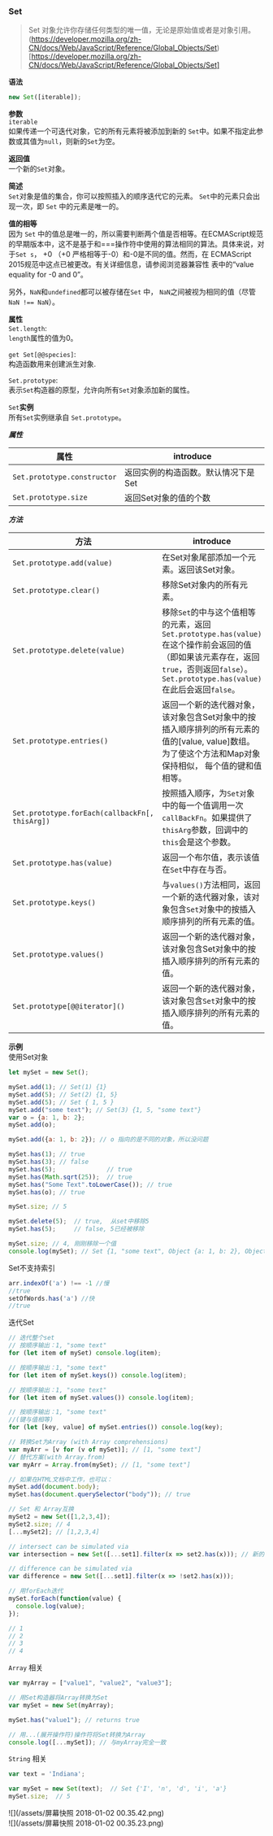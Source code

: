 ### Set
> Set 对象允许你存储任何类型的唯一值，无论是原始值或者是对象引用。
(https://developer.mozilla.org/zh-CN/docs/Web/JavaScript/Reference/Global_Objects/Set)[https://developer.mozilla.org/zh-CN/docs/Web/JavaScript/Reference/Global_Objects/Set]

**语法**

```javaScript
new Set([iterable]);
```

**参数**  
`iterable`  
如果传递一个可迭代对象，它的所有元素将被添加到新的 `Set`中。如果不指定此参数或其值为`null`，则新的`Set`为空。

**返回值**  
一个新的`Set`对象。

**简述**  
`Set`对象是值的集合，你可以按照插入的顺序迭代它的元素。 `Set`中的元素只会出现一次，即 `Set` 中的元素是唯一的。

**值的相等**  
因为 `Set` 中的值总是唯一的，所以需要判断两个值是否相等。在ECMAScript规范的早期版本中，这不是基于和===操作符中使用的算法相同的算法。具体来说，对于`Set s`， +0 （+0 严格相等于-0）和-0是不同的值。然而，在 ECMAScript 2015规范中这点已被更改。有关详细信息，请参阅浏览器兼容性 表中的“value equality for -0 and 0”。

另外，`NaN`和`undefined`都可以被存储在`Set` 中， `NaN`之间被视为相同的值（尽管 `NaN !== NaN`）。

**属性**  
`Set.length`:  
`length`属性的值为0。

`get Set[@@species]`:  
构造函数用来创建派生对象.

`Set.prototype`:  
表示`Set`构造器的原型，允许向所有`Set`对象添加新的属性。

`Set`**实例**  
所有`Set`实例继承自 `Set.prototype`。

_**属性**_

| 属性 | introduce |
| --- | --- |
| `Set.prototype.constructor` | 返回实例的构造函数。默认情况下是Set |
| `Set.prototype.size` | 返回Set对象的值的个数 |

_**方法**_

| 方法 | introduce |
| --- | --- |
| `Set.prototype.add(value)` | 在Set对象尾部添加一个元素。返回该Set对象。 |
| `Set.prototype.clear()` | 移除Set对象内的所有元素。 |
| `Set.prototype.delete(value)` | 移除`Set`的中与这个值相等的元素，返回`Set.prototype.has(value)`在这个操作前会返回的值（即如果该元素存在，返回`true`，否则返回`false`）。`Set.prototype.has(value)`在此后会返回`false`。 |
| `Set.prototype.entries()` | 返回一个新的迭代器对象，该对象包含Set对象中的按插入顺序排列的所有元素的值的\[value, value\]数组。为了使这个方法和Map对象保持相似， 每个值的键和值相等。 |
| `Set.prototype.forEach(callbackFn[, thisArg])` | 按照插入顺序，为`Set对`象中的每一个值调用一次`callBackFn`。如果提供了`thisArg`参数，回调中的`this`会是这个参数。 |
| `Set.prototype.has(value)` | 返回一个布尔值，表示该值在`Set`中存在与否。 |
| `Set.prototype.keys()` | 与`values()`方法相同，返回一个新的迭代器对象，该对象包含`Set`对象中的按插入顺序排列的所有元素的值。 |
| `Set.prototype.values()` | 返回一个新的迭代器对象，该对象包含Set对象中的按插入顺序排列的所有元素的值。 |
| `Set.prototype[@@iterator]()` | 返回一个新的迭代器对象，该对象包含`Set`对象中的按插入顺序排列的所有元素的值。 |

**示例**  
使用Set对象

```javaScript
let mySet = new Set();

mySet.add(1); // Set(1) {1}
mySet.add(5); // Set(2) {1, 5}
mySet.add(5); // Set { 1, 5 }
mySet.add("some text"); // Set(3) {1, 5, "some text"}
var o = {a: 1, b: 2};
mySet.add(o);

mySet.add({a: 1, b: 2}); // o 指向的是不同的对象，所以没问题

mySet.has(1); // true
mySet.has(3); // false
mySet.has(5);              // true
mySet.has(Math.sqrt(25));  // true
mySet.has("Some Text".toLowerCase()); // true
mySet.has(o); // true

mySet.size; // 5

mySet.delete(5);  // true,  从set中移除5
mySet.has(5);     // false, 5已经被移除

mySet.size; // 4, 刚刚移除一个值
console.log(mySet); // Set {1, "some text", Object {a: 1, b: 2}, Object {a: 1, b: 2}}
```

Set不支持索引

```javaScript
arr.indexOf('a') !== -1 //慢
//true
setOfWords.has('a') //快 
//true
```

迭代Set

```javaScript
// 迭代整个set
// 按顺序输出：1, "some text" 
for (let item of mySet) console.log(item);

// 按顺序输出：1, "some text" 
for (let item of mySet.keys()) console.log(item);

// 按顺序输出：1, "some text" 
for (let item of mySet.values()) console.log(item);

// 按顺序输出：1, "some text" 
//(键与值相等)
for (let [key, value] of mySet.entries()) console.log(key);

// 转换Set为Array (with Array comprehensions)
var myArr = [v for (v of mySet)]; // [1, "some text"]
// 替代方案(with Array.from)
var myArr = Array.from(mySet); // [1, "some text"]

// 如果在HTML文档中工作，也可以：
mySet.add(document.body);
mySet.has(document.querySelector("body")); // true

// Set 和 Array互换
mySet2 = new Set([1,2,3,4]);
mySet2.size; // 4
[...mySet2]; // [1,2,3,4]

// intersect can be simulated via 
var intersection = new Set([...set1].filter(x => set2.has(x))); // 新的迭代器对象

// difference can be simulated via
var difference = new Set([...set1].filter(x => !set2.has(x)));

// 用forEach迭代
mySet.forEach(function(value) {
  console.log(value);
});

// 1
// 2
// 3
// 4
```

`Array` 相关

```javaScript
var myArray = ["value1", "value2", "value3"];

// 用Set构造器将Array转换为Set
var mySet = new Set(myArray);

mySet.has("value1"); // returns true

// 用...(展开操作符)操作符将Set转换为Array
console.log([...mySet]); // 与myArray完全一致
```

`String` 相关

```javaScript
var text = 'Indiana';

var mySet = new Set(text);  // Set {'I', 'n', 'd', 'i', 'a'}
mySet.size;  // 5
```

![](/assets/屏幕快照 2018-01-02 00.35.42.png)  
![](/assets/屏幕快照 2018-01-02 00.35.23.png)

